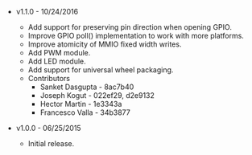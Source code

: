 * v1.1.0 - 10/24/2016
    * Add support for preserving pin direction when opening GPIO.
    * Improve GPIO poll() implementation to work with more platforms.
    * Improve atomicity of MMIO fixed width writes.
    * Add PWM module.
    * Add LED module.
    * Add support for universal wheel packaging.
    * Contributors
        * Sanket Dasgupta - 8ac7b40
        * Joseph Kogut - 022ef29, d2e9132
        * Hector Martin - 1e3343a
        * Francesco Valla - 34b3877

* v1.0.0 - 06/25/2015
    * Initial release.
